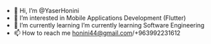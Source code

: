 - 👋 Hi, I’m @YaserHonini
- 👀 I’m interested in Mobile Applications Development (Flutter)
- 🌱 I’m currently learning I’m currently learning Software Engineering
- 📫 How to reach me honini44@gmail.com/+963992231612


